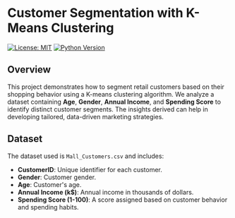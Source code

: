 # Customer Segmentation with K-Means Clustering

[![License: MIT](https://img.shields.io/badge/License-MIT-yellow.svg)](LICENSE)
[![Python Version](https://img.shields.io/badge/Python-3.x-blue.svg)](https://www.python.org/)

## Overview

This project demonstrates how to segment retail customers based on their shopping behavior using a K-means clustering algorithm. We analyze a dataset containing **Age**, **Gender**, **Annual Income**, and **Spending Score** to identify distinct customer segments. The insights derived can help in developing tailored, data-driven marketing strategies.

## Dataset

The dataset used is `Mall_Customers.csv` and includes:
- **CustomerID**: Unique identifier for each customer.
- **Gender**: Customer gender.
- **Age**: Customer's age.
- **Annual Income (k$)**: Annual income in thousands of dollars.
- **Spending Score (1-100)**: A score assigned based on customer behavior and spending habits.

